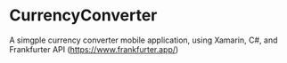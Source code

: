 # CurrencyConverter

A simgple currency converter mobile application, using Xamarin, C#, and Frankfurter API (https://www.frankfurter.app/)
